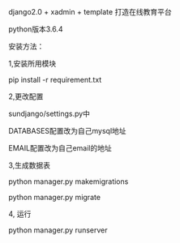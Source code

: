 django2.0 + xadmin + template 打造在线教育平台

python版本3.6.4

安装方法：

1,安装所用模块

pip install -r requirement.txt


2,更改配置

sundjango/settings.py中

DATABASES配置改为自己mysql地址

EMAIL配置改为自己email的地址


3,生成数据表

python manager.py makemigrations

python manager.py migrate


4, 运行

python manager.py runserver
